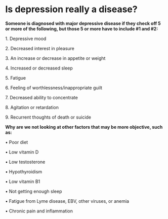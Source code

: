 # Is depression really a disease?

**Someone is diagnosed with major depressive disease if they check off 5 or more of the following, but those 5 or more have to include #1 and #2:**

1\. Depressive mood

2\. Decreased interest in pleasure

3\. An increase or decrease in appetite or weight 

4\. Increased or decreased sleep

5\. Fatigue

6\. Feeling of worthlessness/inappropriate guilt

7\. Decreased ability to concentrate

8\. Agitation or retardation 

9\. Recurrent thoughts of death or suicide

**Why are we not looking at other factors that may be more objective, such as:** 

• Poor diet

• Low vitamin D

• Low testosterone

• Hypothyroidism 

• Low vitamin B1

• Not getting enough sleep 

• Fatigue from Lyme disease, EBV, other viruses, or anemia

• Chronic pain and inflammation